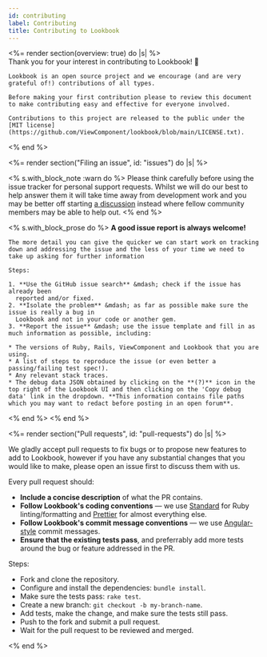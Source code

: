 ```yaml
---
id: contributing
label: Contributing
title: Contributing to Lookbook
---
```


<%= render section(overview: true) do |s| %>  
    Thank you for your interest in contributing to Lookbook! 🙏

    Lookbook is an open source project and we encourage (and are very grateful of!) contributions of all types.

    Before making your first contribution please to review this document to make contributing easy and effective for everyone involved.

    Contributions to this project are released to the public under the [MIT license](https://github.com/ViewComponent/lookbook/blob/main/LICENSE.txt).

  <% end %>

<%= render section("Filing an issue", id: "issues") do |s| %>

  <% s.with_block_note :warn do %>
    Please think carefully before using the issue tracker for personal support requests. Whilst we will do our best to help answer them it will take time away from development work and you may be better off starting [a discussion](https://github.com/ViewComponent/lookbook/discussions) instead where fellow community members may be able to help out.
  <% end %>
  
  <% s.with_block_prose do %>
    **A good issue report is always welcome!**

    The more detail you can give the quicker we can start work on tracking down and addressing the issue and the less of your time we need to take up asking for further information

    Steps:

    1. **Use the GitHub issue search** &mdash; check if the issue has already been
      reported and/or fixed.
    2. **Isolate the problem** &mdash; as far as possible make sure the issue is really a bug in
      Lookbook and not in your code or another gem.
    3. **Report the issue** &mdash; use the issue template and fill in as much information as possible, including:

    * The versions of Ruby, Rails, ViewComponent and Lookbook that you are using.
    * A list of steps to reproduce the issue (or even better a passing/failing test spec!).
    * Any relevant stack traces.
    * The debug data JSON obtained by clicking on the **(?)** icon in the top right of the Lookbook UI and then clicking on the 'Copy debug data' link in the dropdown. **This information contains file paths which you may want to redact before posting in an open forum**.
  <% end %>
<% end %>

<%= render section("Pull requests", id: "pull-requests") do |s| %>

  We gladly accept pull requests to fix bugs or to propose new features to add to Lookbook, however if you have any substantial changes that you would like to make, please open an issue first to discuss them with us.

  Every pull request should:

  * **Include a concise description** of what the PR contains.
  * **Follow Lookbook's coding conventions** &mdash; we use [Standard](https://github.com/testdouble/standard) for Ruby linting/formatting and [Prettier](https://prettier.io/) for almost everything else.
  * **Follow Lookbook's commit message conventions** &mdash; we use [Angular-style](https://www.conventionalcommits.org/en/v1.0.0-beta.4/) commit messages.
  * **Ensure that the existing tests pass**, and preferrably add more tests around the bug or feature addressed in  the PR.

  Steps:

  * Fork and clone the repository.
  * Configure and install the dependencies: `bundle install`.
  * Make sure the tests pass: `rake test`.
  * Create a new branch: `git checkout -b my-branch-name`.
  * Add tests, make the change, and make sure the tests still pass.
  * Push to the fork and submit a pull request.
  * Wait for the pull request to be reviewed and merged.

<% end %>